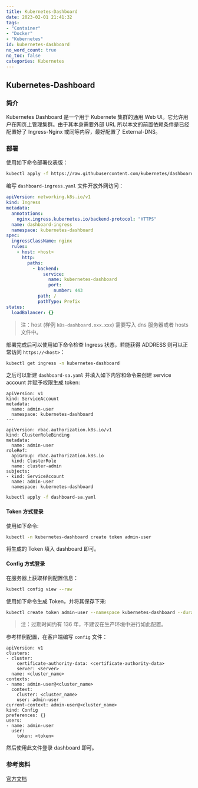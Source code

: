 ```yaml
---
title: Kubernetes-Dashboard
date: 2023-02-01 21:41:32
tags:
- "Container"
- "Docker"
- "Kubernetes"
id: kubernetes-dashboard
no_word_count: true
no_toc: false
categories: Kubernetes
---
```


## Kubernetes-Dashboard

### 简介

Kubernetes Dashboard 是一个用于 Kubernete 集群的通用 Web UI。它允许用户在网页上管理集群。由于其本身需要外部 URL 所以本文的前置依赖条件是已经配置好了 Ingress-Nginx 或同等内容，最好配置了 External-DNS。

### 部署

使用如下命令部署仪表版：

```bash
kubectl apply -f https://raw.githubusercontent.com/kubernetes/dashboard/v2.7.0/aio/deploy/recommended.yaml
```

编写 `dashboard-ingress.yaml` 文件开放外网访问：

```yaml
apiVersion: networking.k8s.io/v1
kind: Ingress
metadata:
  annotations:
    nginx.ingress.kubernetes.io/backend-protocol: "HTTPS"
  name: dashboard-ingress
  namespace: kubernetes-dashboard
spec:
  ingressClassName: nginx
  rules:
    - host: <host>
      http:
        paths:
          - backend:
              service:
                name: kubernetes-dashboard
                port:
                  number: 443
            path: /
            pathType: Prefix
status:
  loadBalancer: {}
```

> 注：host (样例 `k8s-dashboard.xxx.xxx`) 需要写入 dns 服务器或者 hosts 文件中。

部署完成后可以使用如下命令检查 Ingress 状态，若能获得 ADDRESS 则可以正常访问 `https://<host>`：

```bash
kubectl get ingress -n kubernetes-dashboard
```

之后可以新建 `dashboard-sa.yaml` 并填入如下内容和命令来创建 service account 并赋予权限生成 token:

```text
apiVersion: v1
kind: ServiceAccount
metadata:
  name: admin-user
  namespace: kubernetes-dashboard
---

apiVersion: rbac.authorization.k8s.io/v1
kind: ClusterRoleBinding
metadata:
  name: admin-user
roleRef:
  apiGroup: rbac.authorization.k8s.io
  kind: ClusterRole
  name: cluster-admin
subjects:
- kind: ServiceAccount
  name: admin-user
  namespace: kubernetes-dashboard
```

```bash
kubectl apply -f dashboard-sa.yaml
```

#### Token 方式登录

使用如下命令:

```bash
kubectl -n kubernetes-dashboard create token admin-user
```

将生成的 Token 填入 dashboard 即可。

#### Config 方式登录

在服务器上获取样例配置信息：

```bash
kubectl config view --raw
```

使用如下命令生成 Token，并将其保存下来:

```bash
kubectl create token admin-user --namespace kubernetes-dashboard --duration 4294967296s
```

> 注：过期时间约有 136 年，不建议在生产环境中进行如此配置。

参考样例配置，在客户端编写 `config` 文件：

```text
apiVersion: v1
clusters:
- cluster:
    certificate-authority-data: <certificate-authority-data>
    server: <server>
  name: <cluster_name>
contexts:
- name: admin-user@<cluster_name>
  context:
    cluster: <cluster_name>
    user: admin-user
current-context: admin-user@<cluster_name>
kind: Config
preferences: {}
users:
- name: admin-user
  user:
    token: <token>
```

然后使用此文件登录 dashboard 即可。

### 参考资料

[官方文档](https://github.com/kubernetes/dashboard)
